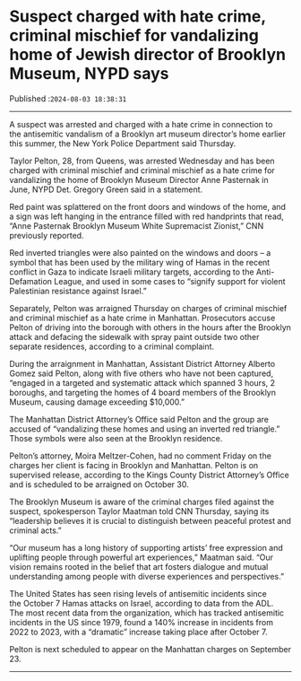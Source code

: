 # Suspect charged with hate crime, criminal mischief for vandalizing home of Jewish director of Brooklyn Museum, NYPD says

Published :`2024-08-03 18:38:31`

---

A suspect was arrested and charged with a hate crime in connection to the antisemitic vandalism of a Brooklyn art museum director’s home earlier this summer, the New York Police Department said Thursday.

Taylor Pelton, 28, from Queens, was arrested Wednesday and has been charged with criminal mischief and criminal mischief as a hate crime for vandalizing the home of Brooklyn Museum Director Anne Pasternak in June, NYPD Det. Gregory Green said in a statement.

Red paint was splattered on the front doors and windows of the home, and a sign was left hanging in the entrance filled with red handprints that read, “Anne Pasternak Brooklyn Museum White Supremacist Zionist,” CNN previously reported.

Red inverted triangles were also painted on the windows and doors – a symbol that has been used by the military wing of Hamas in the recent conflict in Gaza to indicate Israeli military targets, according to the Anti-Defamation League, and used in some cases to “signify support for violent Palestinian resistance against Israel.”

Separately, Pelton was arraigned Thursday on charges of criminal mischief and criminal mischief as a hate crime in Manhattan. Prosecutors accuse Pelton of driving into the borough with others in the hours after the Brooklyn attack and defacing the sidewalk with spray paint outside two other separate residences, according to a criminal complaint.

During the arraignment in Manhattan, Assistant District Attorney Alberto Gomez said Pelton, along with five others who have not been captured, “engaged in a targeted and systematic attack which spanned 3 hours, 2 boroughs, and targeting the homes of 4 board members of the Brooklyn Museum, causing damage exceeding $10,000.”

The Manhattan District Attorney’s Office said Pelton and the group are accused of “vandalizing these homes and using an inverted red triangle.” Those symbols were also seen at the Brooklyn residence.

Pelton’s attorney, Moira Meltzer-Cohen, had no comment Friday on the charges her client is facing in Brooklyn and Manhattan. Pelton is on supervised release, according to the Kings County District Attorney’s Office and is scheduled to be arraigned on October 30.

The Brooklyn Museum is aware of the criminal charges filed against the suspect, spokesperson Taylor Maatman told CNN Thursday, saying its “leadership believes it is crucial to distinguish between peaceful protest and criminal acts.”

“Our museum has a long history of supporting artists’ free expression and uplifting people through powerful art experiences,” Maatman said. “Our vision remains rooted in the belief that art fosters dialogue and mutual understanding among people with diverse experiences and perspectives.”

The United States has seen rising levels of antisemitic incidents since the October 7 Hamas attacks on Israel, according to data from the ADL. The most recent data from the organization, which has tracked antisemitic incidents in the US since 1979, found a 140% increase in incidents from 2022 to 2023, with a “dramatic” increase taking place after October 7.

Pelton is next scheduled to appear on the Manhattan charges on September 23.

---

